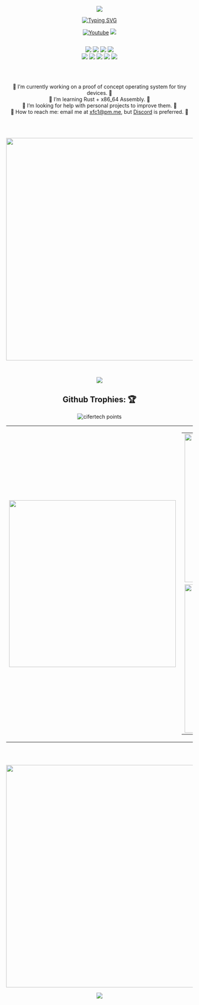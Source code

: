 <p align="center">
  <img src="https://capsule-render.vercel.app/api?type=waving&color=gradient&height=60&section=header" />
</p>
<p align="center">
    <a href="https://git.io/typing-svg"><img src="https://readme-typing-svg.demolab.com?font=Press+Start+2P&size=26&pause=1000&center=true&vCenter=true&width=911&height=103&lines=Hi%2C+I'm+cisco+%F0%9F%91%8B+;Embedded+Systems" alt="Typing SVG" /></a>
</p>

<p align="center">
    <a href="https://www.youtube.com/channel/UCfhyTQpimu5Bp8Z4Q1rho1A?sub_confirmation=1" alt="Youtube Channel">
        <img alt="Youtube" title="Youtube" src="https://img.shields.io/badge/-Subscribe-red?style=for-the-badge&logo=youtube&logoColor=white" /></a>
    <a href="https://discord.gg/BJtTBNYHpp" alt="Programming and Linux Community">
        <img src="https://img.shields.io/discord/819650821314052106?color=7289DA&labelColor=4a64bd&logo=discord&logoColor=white&style=for-the-badge" /></a>
</p>

##

<p align="center">
    <img src="https://img.shields.io/badge/DISTRO-Fedora-blue?colorA=151515&colorB=CC8A8C&style=for-the-badge" />
    <img src="https://img.shields.io/badge/WM-Hyprland-blue?colorA=151515&colorB=CC8A8C&style=for-the-badge" />
    <img src="https://img.shields.io/badge/EDITOR-Neovim-blue?colorA=151515&colorB=CC8A8C&style=for-the-badge" />
    <img src="https://img.shields.io/badge/SHELL-ZSH-blue?colorA=151515&colorB=CC8A8C&style=for-the-badge" /> <br>
    <img src="https://img.shields.io/badge/LANGUAGE-Rust-blue?colorA=151515&colorB=8C977D&style=for-the-badge" />
    <img src="https://img.shields.io/badge/LANGUAGE-C/C++-blue?colorA=151515&colorB=8C977D&style=for-the-badge" />
    <img src="https://img.shields.io/badge/LANGUAGE-Ruby-blue?colorA=151515&colorB=8C977D&style=for-the-badge" />
    <img src="https://img.shields.io/badge/LANGUAGE-Python-blue?colorA=151515&colorB=8C977D&style=for-the-badge" />
    <img src="https://img.shields.io/badge/LANGUAGE-Golang-blue?colorA=151515&colorB=8C977D&style=for-the-badge" />
</p>

<br>
<br>

<p align="center">
🔷 I’m currently working on a proof of concept operating system for tiny devices. 🔷<br>
🔷 I’m learning Rust + x86_64 Assembly. 🔷<br>
🔷 I’m looking for help with personal projects to improve them. 🔷<br>
🔷 How to reach me: email me at <a href = "mailto://xfc1@pm.me">xfc1@pm.me</a>, but <a href="https://discord.com/users/466533081327861770">Discord</a> is preferred. 🔷<br>
</p>

<br>
<br>

<p align="center">
  <img width="600" src="https://stats.hyochan.dev/api/github-stats?login=xfcasio" />
</p>

<br>

<p align="center">
     <img src="https://dcbadge.vercel.app/api/shield/466533081327861770" />
</p>

##
<h2 align="center">Github Trophies: 🏆️</h1>

<p align="center">
    <img src="https://github-profile-trophy.vercel.app/?username=xfcasio&theme=onedark&hide_border=true&no-frame=true&row=1&column=5" alt="cifertech points"/>
</p>

<p align="center">
<table align="center" style="border: 0px solid black">
        <td><img width="450px" src="https://github-readme-stats.vercel.app/api/top-langs/?username=xfcasio&hide_border=true&show_icons=true&no-frame=true&theme=react&exclude_repo=dotfiles" /></td>
        <td>
            <table style="border: 0px solid black">
                <tr>
                    <td><img width="400px" src="https://github-readme-stats.vercel.app/api?username=xfcasio&show_icons=true&theme=react&hide_border=true" /></td>
                </tr>
                <tr>
                    <td><img width="400px" src="http://github-readme-streak-stats.herokuapp.com?user=xfcasio&theme=react&hide_border=true" /></td>
                </tr>
            </table>
        </td>
</table>
</p>

##
<br>
<p align="center">
    <img width="600px" src="https://metrics.lecoq.io/xfcasio?template=classic&base.header=0&base.activity=0&base.community=0&base.repositories=0&base.metadata=0&people=1&people.limit=200&people.identicons=false&people.identicons.hide=false&people.size=35&people.types=followers&people.shuffle=false&config.timezone=Cairo" />
</p>


<p align="center">
  <img src="https://capsule-render.vercel.app/api?type=waving&color=gradient&height=60&section=footer" />
</p>
